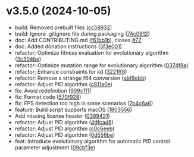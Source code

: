 # v3.5.0 (2024-10-05)

* build: Removed prebuilt files ([cc58932](https://github.com/shadow3aaa/fas-rs/commit/cc58932))
* build: Ignore .gitignore file during packaging ([74c0912](https://github.com/shadow3aaa/fas-rs/commit/74c0912))
* doc: Add CONTRIBUTING.md ([f61bb1b](https://github.com/shadow3aaa/fas-rs/commit/f61bb1b)), closes [#77](https://github.com/shadow3aaa/fas-rs/issues/77)
* doc: Added donation instructions ([5f3e001](https://github.com/shadow3aaa/fas-rs/commit/5f3e001))
* refactor: Optimize fitness evaluation for evolutionary algorithm ([3c304be](https://github.com/shadow3aaa/fas-rs/commit/3c304be))
* refactor: Optimize mutation range for evolutionary algorithm ([0374f8a](https://github.com/shadow3aaa/fas-rs/commit/0374f8a))
* refactor: Enhance constraints for kd ([3221ff8](https://github.com/shadow3aaa/fas-rs/commit/3221ff8))
* refactor: Remove a strange f64 conversion ([abf8ebb](https://github.com/shadow3aaa/fas-rs/commit/abf8ebb))
* refactor: Adjust PID algorithm ([c811a0e](https://github.com/shadow3aaa/fas-rs/commit/c811a0e))
* fix: Avoid redefinition ([909c111](https://github.com/shadow3aaa/fas-rs/commit/909c111))
* fix: Format code ([570f928](https://github.com/shadow3aaa/fas-rs/commit/570f928))
* fix: FPS detection too high in some scenarios ([7b4c6a6](https://github.com/shadow3aaa/fas-rs/commit/7b4c6a6))
* feature: Build script supports macOS ([1803556](https://github.com/shadow3aaa/fas-rs/commit/1803556))
* Add missing license header ([0399421](https://github.com/shadow3aaa/fas-rs/commit/0399421))
* refactor: Adjust PID algorithm ([4dfcad8](https://github.com/shadow3aaa/fas-rs/commit/4dfcad8))
* refactor: Adjust PID algorithm ([c0c6eeb](https://github.com/shadow3aaa/fas-rs/commit/c0c6eeb))
* refactor: Adjust PID algorithm ([0d556be](https://github.com/shadow3aaa/fas-rs/commit/0d556be))
* feat: Introduce evolutionary algorithm for automatic PID control parameter adjustment ([09cbf3e](https://github.com/shadow3aaa/fas-rs/commit/09cbf3e))
